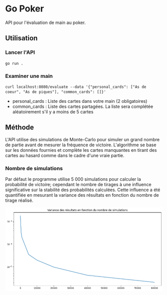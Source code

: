 # Go Poker

API pour l'évaluation de main au poker.

## Utilisation

### Lancer l'API
```
go run .
```


### Examiner une main
```
curl localhost:8080/evaluate --data '{"personal_cards": ["As de coeur", "As de piques"], "common_cards": []}'
```

- personal_cards : Liste des cartes dans votre main (2 obligatoires)
- common_cards : Liste des cartes partagées. La liste sera complétée aléatoirement s'il y a moins de 5 cartes

## Méthode

L'API utilise des simulations de Monte-Carlo pour simuler un grand nombre de partie avant de mesurer la fréquence de victoire. L'algorithme se base sur les données fournies et complète les cartes manquantes en tirant des cartes au hasard comme dans le cadre d'une vraie partie.

### Nombre de simulations
Par défaut le programme utilise 5 000 simulations pour calculer la probabilité de victoire; cependant le nombre de tirages à une influence significative sur la stabilité des probabilités calculées.
Cette influence a été quantifiée en mesurant la variance des résultats en fonction du nombre de tirage réalisé.

![alt text](image.png)